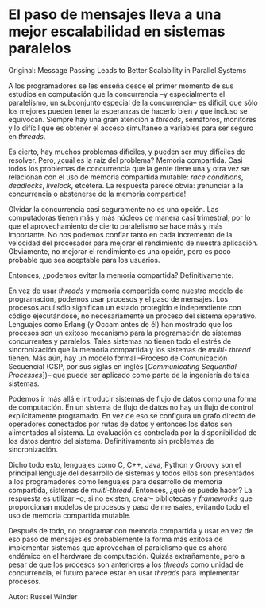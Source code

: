 # El paso de mensajes lleva a una mejor escalabilidad en sistemas paralelos

Original: Message Passing Leads to Better Scalability in Parallel Systems

A los programadores se les enseña desde el primer momento de sus
estudios en computación que la concurrencia –y especialmente el
paralelismo, un subconjunto especial de la concurrencia– es difícil, que
sólo los mejores pueden tener la esperanzas de hacerlo bien y que
incluso se equivocan. Siempre hay una gran atención a _threads_,
semáforos, monitores y lo difícil que es obtener el acceso simultáneo a
variables para ser seguro en _threads_.

Es cierto, hay muchos problemas difíciles, y pueden ser muy difíciles de
resolver. Pero, ¿cuál es la raíz del problema? Memoria compartida. Casi
todos los problemas de concurrencia que la gente tiene una y otra vez se
relacionan con el uso de memoria compartida mutable: _race conditions_,
_deadlocks_, _livelock_, etcétera. La respuesta parece obvia: ¡renunciar
a la concurrencia o abstenerse de la memoria compartida!

Olvidar la concurrencia casi seguramente no es una opción. Las
computadoras tienen más y más núcleos de manera casi trimestral, por lo
que el aprovechamiento de cierto paralelismo se hace más y más
importante. No nos podemos confiar tanto en cada incremento de la
velocidad del procesador para mejorar el rendimiento de nuestra
aplicación. Obviamente, no mejorar el rendimiento es una opción, pero es
poco probable que sea aceptable para los usuarios.

Entonces, ¿podemos evitar la memoria compartida? Definitivamente.

En vez de usar _threads_ y memoria compartida como nuestro modelo de
programación, podemos usar procesos y el paso de mensajes. Los procesos
aquí sólo significan un estado protegido e independiente con código
ejecutándose, no necesariamente un proceso del sistema operativo.
Lenguajes como Erlang (y Occam antes de él) han mostrado que los
procesos son un exitoso mecanismo para la programación de sistemas
concurrentes y paralelos. Tales sistemas no tienen todo el estrés de
sincronización que la memoria compartida y los sistemas de _multi-
thread_ tienen. Más aún, hay un modelo formal –Proceso de Comunicación
Secuencial (CSP, por sus siglas en inglés \[_Communicating Sequential
Processes_\])– que puede ser aplicado como parte de la ingeniería de
tales sistemas.

Podemos ir más allá e introducir sistemas de flujo de datos como una
forma de computación. En un sistema de flujo de datos no hay un flujo de
control explícitamente programado. En vez de eso se configura un grafo
directo de operadores conectados por rutas de datos y entonces los datos
son alimentados al sistema. La evaluación es controlada por la
disponibilidad de los datos dentro del sistema. Definitivamente sin
problemas de sincronización.

Dicho todo esto, lenguajes como C, C++, Java, Python y Groovy son el
principal lenguaje del desarrollo de sistemas y todos ellos son
presentados a los programadores como lenguajes para desarrollo de
memoria compartida, sistemas de _multi-thread_. Entonces, ¿qué se puede
hacer? La respuesta es utilizar –o, si no existen, crear– bibliotecas y
_frameworks_ que proporcionan modelos de procesos y paso de mensajes,
evitando todo el uso de memoria compartida mutable.

Después de todo, no programar con memoria compartida y usar en vez de
eso paso de mensajes es probablemente la forma más exitosa de
implementar sistemas que aprovechan el paralelismo que es ahora endémico
en el hardware de computación. Quizás extrañamente, pero a pesar de que
los procesos son anteriores a los _threads_ como unidad de concurrencia,
el futuro parece estar en usar _threads_ para implementar procesos.

Autor: Russel Winder